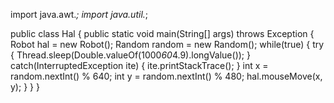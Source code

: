 import java.awt.*;
import java.util.*;

public class Hal {
  public static void main(String[] args) throws Exception {
    Robot hal = new Robot();
    Random random = new Random();
    while(true) {
      try {
        Thread.sleep(Double.valueOf(1000*60*4.9).longValue());
      } catch(InterruptedException ite) {
          ite.printStackTrace();
      }
      int x = random.nextInt() % 640;
      int y = random.nextInt() % 480;
      hal.mouseMove(x, y);
    }
  }
}
